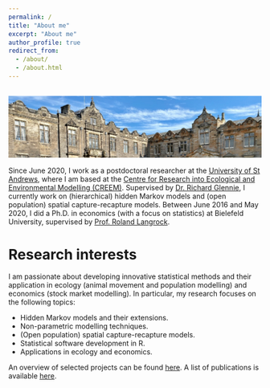 ```yaml
---
permalink: /
title: "About me"
excerpt: "About me"
author_profile: true
redirect_from: 
  - /about/
  - /about.html
---
```


<br/> <img src='/images/StA.png' width='768'> <br/>

Since June 2020, I work as a postdoctoral researcher at the <span style="color: #1f96be;"><a href="https://www.st-andrews.ac.uk/" target="_blank">University of St Andrews</a></span>, where I am based at the <span style="color: #1f96be;"><a href="https://www.creem.st-andrews.ac.uk/" target="_blank"> Centre for Research into Ecological and Environmental Modelling (CREEM)</a></span>. Supervised by <span style="color: #1f96be;"><a href="http://www.richardglennie.co.uk/" target="_blank">Dr. Richard Glennie</a></span>, I currently work on (hierarchical) hidden Markov models and (open population) spatial capture-recapture models. Between June 2016 and May 2020, I did a Ph.D. in economics (with a focus on statistics) at Bielefeld University, supervised by <span style="color: #1f96be;"><a href="https://www.uni-bielefeld.de/fakultaeten/wirtschaftswissenschaften/lehrbereiche/stats/team/prof.-dr.-roland-langrock/" target="_blank">Prof. Roland Langrock</a></span>.

Research interests
======

I am passionate about developing innovative statistical methods and their application in ecology (animal movement and population modelling) and economics (stock market modelling). In particular, my research focuses on the following topics:

- Hidden Markov models and their extensions.
- Non-parametric modelling techniques.
- (Open population) spatial capture-recapture models. 
- Statistical software development in R.
- Applications in ecology and economics.

An overview of selected projects can be found <span style="color: #1f96be;"><a href="https://timoadam.github.io//portfolio/">here</a></span>. A list of publications is available <span style="color: #1f96be;"><a href="https://timoadam.github.io//publications/">here</a></span>.
